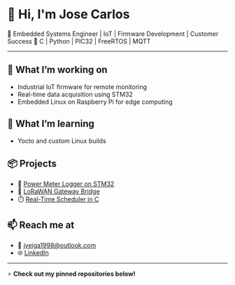 # 👋 Hi, I'm Jose Carlos

🚀 Embedded Systems Engineer | IoT | Firmware Development | Customer Success
🔧 C | Python | PIC32 | FreeRTOS | MQTT

---

## 🔭 What I’m working on
- Industrial IoT firmware for remote monitoring
- Real-time data acquisition using STM32
- Embedded Linux on Raspberry Pi for edge computing

## 🌱 What I’m learning
- Yocto and custom Linux builds

## 📦 Projects
- 🔌 [Power Meter Logger on STM32](https://github.com/josecarlos/stm32-power-logger)
- 📡 [LoRaWAN Gateway Bridge](https://github.com/josecarlos/lorawan-bridge)
- ⏱️ [Real-Time Scheduler in C](https://github.com/josecarlos/realtime-scheduler)

## 📫 Reach me at
- 📧 jveiga1998@outlook.com
- 🌐 [LinkedIn](https://www.linkedin.com/in/josecarlos)

---

⭐️ **Check out my pinned repositories below!**
